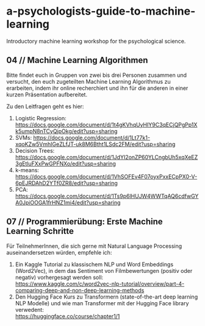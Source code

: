 # a-psychologists-guide-to-machine-learning
Introductory machine learning workshop for the psychological science.

## 04 // Machine Learning Algorithmen

Bitte findet euch in Gruppen von zwei bis drei Personen zusammen und versucht, den euch zugeteilten Machine Learning Algorithmus zu erarbeiten, indem ihr online recherchiert und ihn für die anderen in einer kurzen Präsentation aufbereitet.

Zu den Leitfragen geht es hier:
1. Logistic Regression: https://docs.google.com/document/d/1t4gKVhqUyHIY9C3qECjQPgPp1Xk5umpN8nTCyQjpOkg/edit?usp=sharing
2. SVMs: https://docs.google.com/document/d/1Lt77k1-xqoKZw5VmhIGeZLfJT-uk8M6Btht1LSdc2FM/edit?usp=sharing
3. Decision Trees: https://docs.google.com/document/d/1JdYI2onZP60YLCngbUh5xqXeEZ3gEtluFXxPwGPFNXo/edit?usp=sharing
4. k-means: https://docs.google.com/document/d/1VhSOFEv4F07oyxPxxECpPX0-V-6pEJRDAhD2YTf0ZR8/edit?usp=sharing
5. PCA: https://docs.google.com/document/d/1Ts9p6lHUJW4WWTqAQ6cdfwGYA0JpiOOGA1frHNZ1mi4/edit?usp=sharing

## 07 // Programmierübung: Erste Machine Learning Schritte

Für TeilnehmerInnen, die sich gerne mit Natural Language Processing auseinandersetzen würden, empfehle ich:
1. Ein Kaggle Tutorial zu klassischem NLP und Word Embeddings (Word2Vec), in dem das Sentiment von Filmbewertungen (positiv oder negativ) vorhergesagt werden soll:<br />https://www.kaggle.com/c/word2vec-nlp-tutorial/overview/part-4-comparing-deep-and-non-deep-learning-methods
2. Den Hugging Face Kurs zu Transformern (state-of-the-art deep learning NLP Modelle) und wie man Transformer mit der Hugging Face library verwedent:<br />https://huggingface.co/course/chapter1/1

